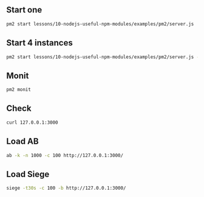 ## Start one

```bash
pm2 start lessons/10-nodejs-useful-npm-modules/examples/pm2/server.js
```

## Start 4 instances

```bash
pm2 start lessons/10-nodejs-useful-npm-modules/examples/pm2/server.js -i 4
```

## Monit

```bash
pm2 monit
```

## Check 

```bash
curl 127.0.0.1:3000
```

## Load AB

```bash
ab -k -n 1000 -c 100 http://127.0.0.1:3000/
```

## Load Siege

```bash
siege -t30s -c 100 -b http://127.0.0.1:3000/
```
